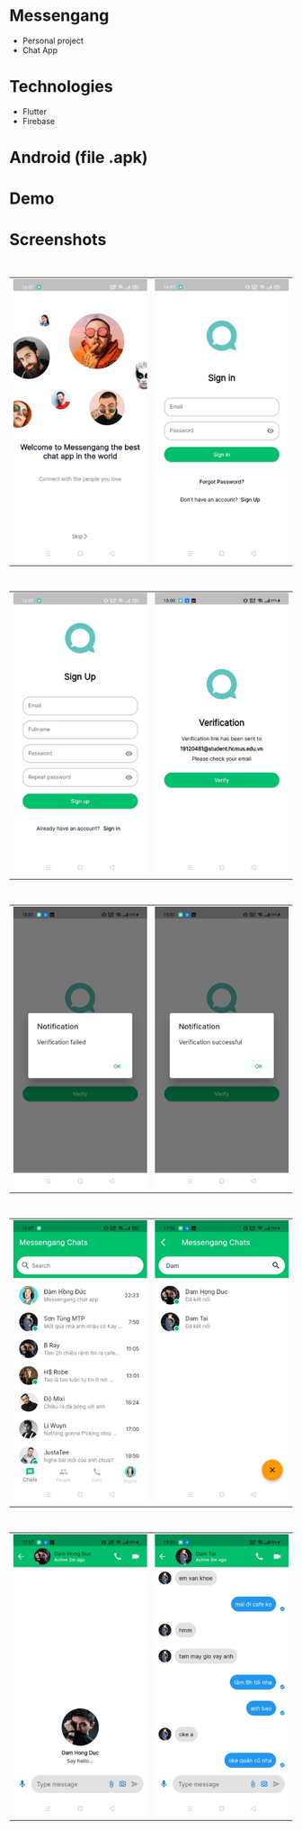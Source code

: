 # Messengang
- Personal project
- Chat App
# Technologies
- Flutter
- Firebase
# Android (file .apk)

# Demo

# Screenshots
<table>
  <tr>
    <td valign="top"><img src="Images/1.jpg"/></td>
     &nbsp;&nbsp;&nbsp;&nbsp;&nbsp;&nbsp;&nbsp;&nbsp;
    <td valign="top"><img src="Images/2.jpg"/></td>
  </tr>
</table>

<table>
  <tr>
    <td valign="top"><img src="Images/3.jpg"/></td>
     &nbsp;&nbsp;&nbsp;&nbsp;&nbsp;&nbsp;&nbsp;&nbsp;
    <td valign="top"><img src="Images/4.jpg"/></td>
  </tr>
</table>

<table>
  <tr>
    <td valign="top"><img src="Images/5.jpg"/></td>
     &nbsp;&nbsp;&nbsp;&nbsp;&nbsp;&nbsp;&nbsp;&nbsp;
    <td valign="top"><img src="Images/6.jpg"/></td>
  </tr>
</table> 

<table>
  <tr>
    <td valign="top"><img src="Images/7.jpg"/></td>
     &nbsp;&nbsp;&nbsp;&nbsp;&nbsp;&nbsp;&nbsp;&nbsp;
    <td valign="top"><img src="Images/8.jpg"/></td>
  </tr>
</table>

<table>
  <tr>
    <td valign="top"><img src="Images/9.jpg"/></td>
     &nbsp;&nbsp;&nbsp;&nbsp;&nbsp;&nbsp;&nbsp;&nbsp;
    <td valign="top"><img src="Images/11.jpg"/></td>
  </tr>
</table>



